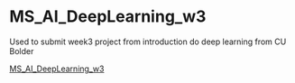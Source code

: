 # MS_AI_DeepLearning_w3

Used to submit week3 project from introduction do deep learning from CU Bolder

[MS_AI_DeepLearning_w3](https://www.kaggle.com/code/phfcardoso/cnn-cancer-detection-mini-project-deep-learning)
